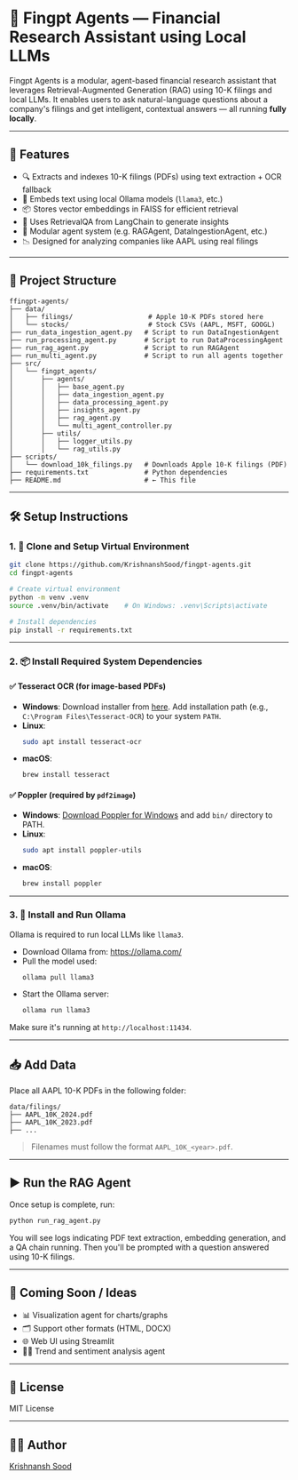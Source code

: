 
# 🧠 Fingpt Agents — Financial Research Assistant using Local LLMs

Fingpt Agents is a modular, agent-based financial research assistant that leverages Retrieval-Augmented Generation (RAG) using 10-K filings and local LLMs. It enables users to ask natural-language questions about a company's filings and get intelligent, contextual answers — all running **fully locally**.

---

## 🚀 Features

- 🔍 Extracts and indexes 10-K filings (PDFs) using text extraction + OCR fallback
- 🧠 Embeds text using local Ollama models (`llama3`, etc.)
- 📦 Stores vector embeddings in FAISS for efficient retrieval
- 🤖 Uses RetrievalQA from LangChain to generate insights
- 📁 Modular agent system (e.g. RAGAgent, DataIngestionAgent, etc.)
- 📉 Designed for analyzing companies like AAPL using real filings

---

## 📁 Project Structure

```
ffingpt-agents/
├── data/
│   ├── filings/                   # Apple 10-K PDFs stored here
│   └── stocks/                    # Stock CSVs (AAPL, MSFT, GOOGL)
├── run_data_ingestion_agent.py   # Script to run DataIngestionAgent
├── run_processing_agent.py       # Script to run DataProcessingAgent
├── run_rag_agent.py              # Script to run RAGAgent
├── run_multi_agent.py            # Script to run all agents together
├── src/
│   └── fingpt_agents/
│       ├── agents/
│       │   ├── base_agent.py
│       │   ├── data_ingestion_agent.py
│       │   ├── data_processing_agent.py
│       │   ├── insights_agent.py
│       │   ├── rag_agent.py
│       │   └── multi_agent_controller.py
│       ├── utils/
│       │   ├── logger_utils.py
│       │   └── rag_utils.py
├── scripts/
│   └── download_10k_filings.py   # Downloads Apple 10-K filings (PDF)
├── requirements.txt              # Python dependencies
├── README.md                     # ← This file
```

---

## 🛠️ Setup Instructions

### 1. 🐍 Clone and Setup Virtual Environment

```bash
git clone https://github.com/KrishnanshSood/fingpt-agents.git
cd fingpt-agents

# Create virtual environment
python -m venv .venv
source .venv/bin/activate    # On Windows: .venv\Scripts\activate

# Install dependencies
pip install -r requirements.txt
```

---

### 2. 📦 Install Required System Dependencies

#### ✅ Tesseract OCR (for image-based PDFs)

- **Windows**: Download installer from [here](https://github.com/tesseract-ocr/tesseract). Add installation path (e.g., `C:\Program Files\Tesseract-OCR`) to your system `PATH`.
- **Linux**:
  ```bash
  sudo apt install tesseract-ocr
  ```
- **macOS**:
  ```bash
  brew install tesseract
  ```

#### ✅ Poppler (required by `pdf2image`)

- **Windows**: [Download Poppler for Windows](http://blog.alivate.com.au/poppler-windows/) and add `bin/` directory to PATH.
- **Linux**:
  ```bash
  sudo apt install poppler-utils
  ```
- **macOS**:
  ```bash
  brew install poppler
  ```

---

### 3. 🤖 Install and Run Ollama

Ollama is required to run local LLMs like `llama3`.

- Download Ollama from: https://ollama.com/
- Pull the model used:
  ```bash
  ollama pull llama3
  ```
- Start the Ollama server:
  ```bash
  ollama run llama3
  ```

Make sure it's running at `http://localhost:11434`.

---

## 📥 Add Data

Place all AAPL 10-K PDFs in the following folder:

```
data/filings/
├── AAPL_10K_2024.pdf
├── AAPL_10K_2023.pdf
├── ...
```

> Filenames must follow the format `AAPL_10K_<year>.pdf`.

---

## ▶️ Run the RAG Agent

Once setup is complete, run:

```bash
python run_rag_agent.py
```

You will see logs indicating PDF text extraction, embedding generation, and a QA chain running. Then you'll be prompted with a question answered using 10-K filings.

---

## 🧩 Coming Soon / Ideas

- 📊 Visualization agent for charts/graphs
- 🗂️ Support other formats (HTML, DOCX)
- 🌐 Web UI using Streamlit
- 🕵️‍♂️ Trend and sentiment analysis agent

---

## 📄 License

MIT License

---

## 🙋‍♂️ Author

[Krishnansh Sood](https://github.com/KrishnanshSood)
